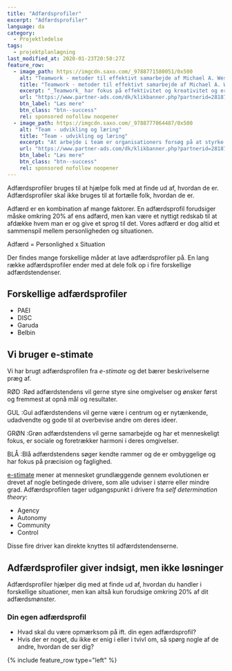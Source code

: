 ```yaml
---
title: "Adfærdsprofiler"
excerpt: "Adfærdsprofiler"
language: da
category:
  - Projektledelse
tags:
  - projektplanlægning
last_modified_at: 2020-01-23T20:50:27Z
feature_row:
  - image_path: https://imgcdn.saxo.com/_9788771580051/0x500
    alt: "Teamwork - metoder til effektivt samarbejde af Michael A. West"
    title: "Teamwork - metoder til effektivt samarbejde af Michael A. West"
    excerpt: "_Teamwork_ har fokus på effektivitet og kreativitet og er for alle, der på den ene eller anden måde bruger teamwork i deres dagligdag. Bogen er fyldt med praktiske eksempler og teori, der kan hjælpe et team med at opstille mål og opnå dem."
    url: "https://www.partner-ads.com/dk/klikbanner.php?partnerid=28187&bannerid=43264&htmlurl=https://www.saxo.com/dk/teamwork_michael-a-west_haeftet_9788771580051"
    btn_label: "Læs mere"
    btn_class: "btn--success"
    rel: sponsored nofollow noopener
  - image_path: https://imgcdn.saxo.com/_9788777064487/0x500
    alt: "Team - udvikling og læring"
    title: "Team - udvikling og læring"
    excerpt: "At arbejde i team er organisationers forsøg på at styrke udvikling af faglige og personlige potentialer og kompetencer. Bogens formål er at give svar på, hvordan udvikling og læring i team kan blive en succes, fx om sporten er en passende metafor til at fremme teamudvikling og læring og forståelse af samarbejde samt om team på arbejdspladsen kan skabe nye fortællinger om medarbejdernes måde at se på samarbejde og gensidig udvikling."
    url: "https://www.partner-ads.com/dk/klikbanner.php?partnerid=28187&bannerid=43264&htmlurl=https://www.saxo.com/dk/team-udvikling-og-laering_morten-bertelsen-red-reinhard-stelter-red_haeftet_9788777064487"
    btn_label: "Læs mere"
    btn_class: "btn--success"
    rel: sponsored nofollow noopener
---
```


Adfærdsprofiler bruges til at hjælpe folk med at finde ud af, hvordan de er. Adfærdsprofiler skal ikke bruges til at fortælle folk, hvordan de er.

Adfærd er en kombination af mange faktorer. En adfærdsprofil forudsiger måske omkring 20% af ens adfærd, men kan være et nyttigt redskab til at afdække hvem man er og give et sprog til det. Vores adfærd er dog altid et sammenspil mellem personligheden og situationen.

Adfærd = Personlighed x Situation

Der findes mange forskellige måder at lave adfærdsprofiler på. En lang række adfærdsprofiler ender med at dele folk op i fire forskellige adfærdstendenser.

## Forskellige adfærdsprofiler

- PAEI
- DISC
- Garuda
- Belbin

## Vi bruger e-stimate

Vi har brugt adfærdsprofilen fra *e-stimate* og det bærer beskrivelserne præg af.


RØD
:Rød adfærdstendens vil gerne styre sine omgivelser og ønsker først og fremmest at opnå mål og resultater.

GUL
:Gul adfærdstendens vil gerne være i centrum og er nytænkende, udadvendte og gode til at overbevise andre om deres ideer.

GRØN
:Grøn adfærdstendens vil gerne samarbejde og har et menneskeligt fokus, er sociale og foretrækker harmoni i deres omgivelser.

BLÅ
:Blå adfærdstendens søger kendte rammer og de er ombyggelige og har fokus på præcision og faglighed.

[e-stimate](https://www.e-stimate.dk/) mener at mennesket grundlæggende gennem evolutionen er drevet af nogle betingede drivere, som alle udviser i større eller mindre grad. Adfærdsprofilen tager udgangspunkt i drivere fra *self determination theory*:

- Agency
- Autonomy
- Community
- Control

Disse fire driver kan direkte knyttes til adfærdstendenserne. 

## Adfærdsprofiler giver indsigt, men ikke løsninger

Adfærdsprofiler hjælper dig med at finde ud af, hvordan du handler i forskellige situationer, men kan altså kun forudsige omkring 20% af dit adfærdsmønster.

### Din egen adfærdsprofil

- Hvad skal du være opmærksom på ift. din egen adfærdsprofil? 
- Hvis der er noget, du ikke er enig i eller i tvivl om, så spørg nogle af de andre, hvordan de ser dig?

{% include feature_row type="left" %}
